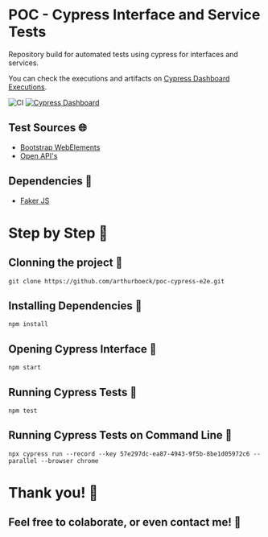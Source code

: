 # POC - Cypress Interface and Service Tests

Repository build for automated tests using cypress for  interfaces and services.

You can check the executions and artifacts on [Cypress Dashboard Executions](https://dashboard.cypress.io/projects/fnss6o/runs).

![CI](https://github.com/arthurboeck/poc-cypress-e2e/workflows/CI/badge.svg?branch=master) 
[![Cypress Dashboard][dashboard badge]][dashboard url]

## Test Sources :globe_with_meridians:
* [Bootstrap WebElements](https://www.grocerycrud.com/demo/bootstrap_theme_v4/)
* [Open API's](https://any-api.com/)

## Dependencies :wrench:
* [Faker JS](https://github.com/marak/Faker.js/)

# Step by Step :pencil:

## Clonning the project :art:

```
git clone https://github.com/arthurboeck/poc-cypress-e2e.git
```

## Installing Dependencies :pushpin:

```
npm install
```

## Opening Cypress Interface :dizzy:

```
npm start
```

## Running Cypress Tests :rocket:

```
npm test
```

## Running Cypress Tests on Command Line :rocket:

```
npx cypress run --record --key 57e297dc-ea87-4943-9f5b-8be1d05972c6 --parallel --browser chrome
```

# Thank you! :beers:
## Feel free to colaborate, or even contact me! :tada:

[dashboard badge]: https://img.shields.io/badge/cypress-dashboard-brightgreen.svg
[dashboard url]: https://dashboard.cypress.io/projects/fnss6o/runs

